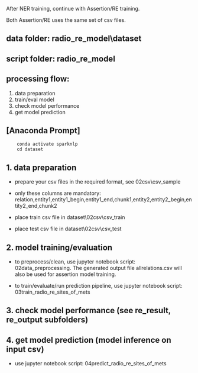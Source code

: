 After NER training, continue with Assertion/RE training.

Both Assertion/RE uses the same set of csv files.

## data folder: radio_re_model\dataset
## script folder: radio_re_model

## processing flow:
1. data preparation 
2. train/eval model
3. check model performance
4. get model prediction

## [Anaconda Prompt]
		conda activate sparknlp
		cd dataset

## 1. data preparation
- prepare your csv files in the required format, see 02csv\csv_sample 
- only these columns are mandatory: relation,entity1,entity1_begin,entity1_end,chunk1,entity2,entity2_begin,entity2_end,chunk2

- place train csv file in dataset\02csv\csv_train
- place test csv file in dataset\02csv\csv_test

## 2. model training/evaluation
- to preprocess/clean, 
	use jupyter notebook script: 02data_preprocessing. The generated output file allrelations.csv will also be used for assertion model training.
	
- to train/evaluate/run prediction pipeline, 
	use jupyter notebook script: 03train_radio_re_sites_of_mets

## 3. check model performance (see re_result, re_output subfolders)

## 4. get model prediction (model inference on input csv)
- use jupyter notebook script: 04predict_radio_re_sites_of_mets
